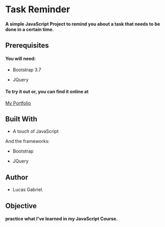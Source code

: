 Task Reminder
=============

#### A simple JavaScript Project to remind you about a task that needs to be done in a certain time.

## Prerequisites

#### You will need:

* Bootstrap 3.7

* JQuery

#### To try it out or, you can find it online at

[My Portfolio](https://www.lucasgabrielhonorio.com/projects/taskreminder)

## Built With

*  A touch of JavaScript

And the frameworks:

* Bootstrap

* JQuery

## Author

* Lucas Gabriel.

## Objective

#### practice what I've learned in my JavaScript Course.





